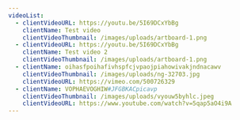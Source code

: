 ```yaml
---
videoList:
  - clientVideoURL: https://youtu.be/5I69DCxYbBg
    clientName: Test video
    clientVideoThumbnail: /images/uploads/artboard-1.png
  - clientVideoURL: https://youtu.be/5I69DCxYbBg
    clientName: Test video 2
    clientVideoThumbnail: /images/uploads/artboard-1.png
  - clientName: oihasfpoihafivhspfcjvpaojpiahowivakjndnacawv
    clientVideoThumbnail: /images/uploads/ng-32703.jpg
    clientVideoURL: https://vimeo.com/500726329
  - clientName: VOPHAEVOGHIW#JFGBKACpicavp
    clientVideoThumbnail: /images/uploads/vyouw5byhlc.jpeg
    clientVideoURL: https://www.youtube.com/watch?v=5qap5aO4i9A
---
```

